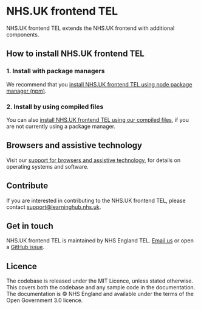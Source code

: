 # NHS.UK frontend TEL

NHS.UK frontend TEL extends the NHS.UK frontend with additional components.

## How to install NHS.UK frontend TEL

### 1. Install with package managers

We recommend that you [install NHS.UK frontend TEL using node package manager (npm)](/docs/installation/installing-with-npm.md).

### 2. Install by using compiled files

You can also [install NHS.UK frontend TEL using our compiled files](/docs/installation/installing-compiled.md), if you are not currently using a package manager.

## Browsers and assistive technology

Visit our [support for browsers and assistive technology](/docs/contributing/browser-support.md), for details on operating systems and software.

## Contribute

If you are interested in contributing to the NHS.UK frontend TEL, please contact [support@learninghub.nhs.uk](mailto:support@learninghub.nhs.uk).

## Get in touch

NHS.UK frontend TEL is maintained by NHS England TEL. [Email us](mailto:support@learninghub.nhs.uk) or open a [GitHub issue](https://github.com/TechnologyEnhancedLearning/nhsuk-frontend-tel/issues/new).

## Licence

The codebase is released under the MIT Licence, unless stated otherwise. This covers both the codebase and any sample code in the documentation. The documentation is © NHS England and available under the terms of the Open Government 3.0 licence.
